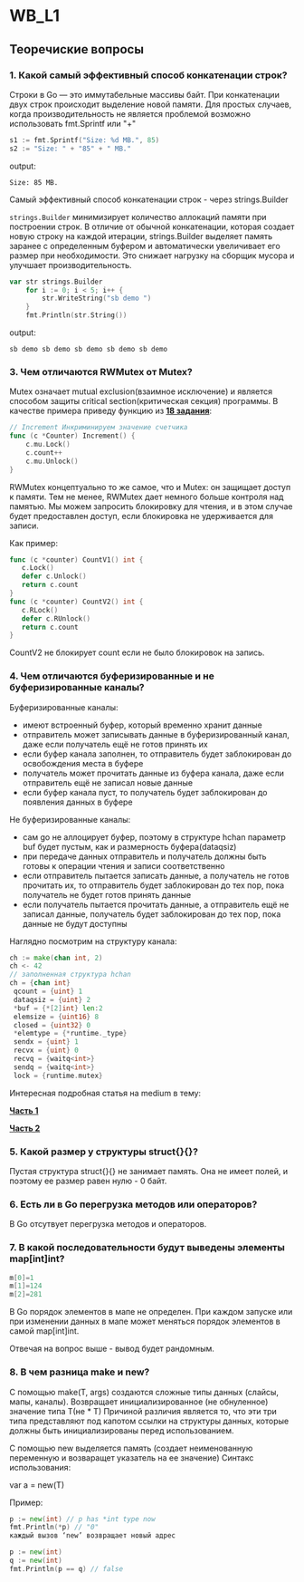 # WB_L1

## Теоречиские вопросы

### 1. Какой самый эффективный способ конкатенации строк?
Строки в Go — это иммутабельные массивы байт.
При конкатенации двух строк происходит выделение новой памяти.
Для простых случаев, когда производительность не является проблемой возможно использовать fmt.Sprintf или "+"

```go
s1 := fmt.Sprintf("Size: %d MB.", 85)
s2 := "Size: " + "85" + " MB."
```
output:
```
Size: 85 MB.
```

Самый эффективный способ конкатенации строк - через strings.Builder

`strings.Builder` минимизирует количество аллокаций памяти при построении строк. В отличие от обычной конкатенации, которая создает новую строку на каждой итерации, strings.Builder выделяет память заранее с определенным буфером и автоматически увеличивает его размер при необходимости. Это снижает нагрузку на сборщик мусора и улучшает производительность.
```go
var str strings.Builder
	for i := 0; i < 5; i++ {
		str.WriteString("sb demo ")
	}
	fmt.Println(str.String())
```
output:
```
sb demo sb demo sb demo sb demo sb demo 
```


### 3. Чем отличаются RWMutex от Mutex?
Mutex означает mutual exclusion(взаимное исключение) и является способом защиты critical section(критическая секция) программы.
В качестве примера приведу функцию из [**18 задания**](https://github.com/faringet/WB_L1/blob/master/develop/dev18/task18.go):
```go
// Increment Инкриминируем значение счетчика
func (c *Counter) Increment() {
	c.mu.Lock()
	c.count++
	c.mu.Unlock()
}
```

RWMutex концептуально то же самое, что и Mutex: он защищает доступ к памяти. Тем не менее, RWMutex дает немного больше контроля над памятью. Мы можем запросить блокировку для чтения, и в этом случае будет предоставлен доступ, если блокировка не удерживается для записи.

Как пример:
```go
func (c *counter) CountV1() int {
   c.Lock()
   defer c.Unlock()
   return c.count
}
func (c *counter) CountV2() int {
   c.RLock()
   defer c.RUnlock()
   return c.count
}
```
CountV2 не блокирует count если не было блокировок на запись.


### 4. Чем отличаются буферизированные и не буферизированные каналы?
Буферизированные каналы:

* имеют встроенный буфер, который временно хранит данные
* отправитель может записывать данные в буферизированный канал, даже если получатель ещё не готов принять их
* если буфер канала заполнен, то отправитель будет заблокирован до освобождения места в буфере
* получатель может прочитать данные из буфера канала, даже если отправитель ещё не записал новые данные
* если буфер канала пуст, то получатель будет заблокирован до появления данных в буфере

Не буферизированные каналы:

* сам go не аллоцирует буфер, поэтому в структуре hchan параметр buf будет пустым, как и размерность буфера(dataqsiz)
* при передаче данных отправитель и получатель должны быть готовы к операции чтения и записи соответственно
* если отправитель пытается записать данные, а получатель не готов прочитать их, то отправитель будет заблокирован до тех пор, пока получатель не будет готов принять данные
* если получатель пытается прочитать данные, а отправитель ещё не записал данные, получатель будет заблокирован до тех пор, пока данные не будут доступны

Наглядно посмотрим на структуру канала:

```go
ch := make(chan int, 2)
ch <- 42
// заполненная структура hchan
ch = {chan int} 
 qcount = {uint} 1
 dataqsiz = {uint} 2
 *buf = {*[2]int} len:2
 elemsize = {uint16} 8
 closed = {uint32} 0
 *elemtype = {*runtime._type} 
 sendx = {uint} 1
 recvx = {uint} 0
 recvq = {waitq<int>} 
 sendq = {waitq<int>} 
 lock = {runtime.mutex}
 ```
 Интересная подробная статья на medium в тему:
 
 [**Часть 1**](https://medium.com/@victor_nerd/%D0%BF%D0%BE%D0%B4-%D0%BA%D0%B0%D0%BF%D0%BE%D1%82%D0%BE%D0%BC-golang-%D0%BA%D0%B0%D0%BA-%D1%80%D0%B0%D0%B1%D0%BE%D1%82%D0%B0%D1%8E%D1%82-%D0%BA%D0%B0%D0%BD%D0%B0%D0%BB%D1%8B-%D1%87%D0%B0%D1%81%D1%82%D1%8C-1-e1da9e3e104d)
 
 [**Часть 2**](https://medium.com/@victor_nerd/golang-channel-internal-part2-b4e37ad9a118)
 
 
 ### 5. Какой размер у структуры struct{}{}?
 Пустая структура struct{}{} не занимает память. Она не имеет полей, и поэтому ее размер равен нулю - 0 байт.
 
 
 ### 6. Есть ли в Go перегрузка методов или операторов?
 В Go отсутвует перегрузка методов и операторов.
 
 
 ### 7. В какой последовательности будут выведены элементы map[int]int?
 ```go
m[0]=1
m[1]=124
m[2]=281
```
В Go порядок элементов в мапе не определен. При каждом запуске или при изменении данных в мапе может меняться порядок элементов в самой map[int]int.

Отвечая на вопрос выше - вывод будет рандомным. 
 
 
 ### 8. В чем разница make и new?
 С помощью make(T, args) создаются сложные типы данных (слайсы, мапы, каналы). Возвращает инициализированное (не обнуленное) значение типа T(не * T)
 Причиной различия является то, что эти три типа представляют под капотом ссылки на структуры данных, которые должны быть инициализированы перед   использованием.
 
 С помощью new выделяется память (создает неименованную переменную и возваращет указатель на ее значение)
 Синтакс использования:
 
 var a = new(T)
 
 Пример:
 ```go
p := new(int) // p has *int type now
fmt.Println(*p) // "0"
каждый вызов ‘new’ возвращает новый адрес

p := new(int)
q := new(int)
fmt.Println(p == q) // false
```
 
 
 
 
 


